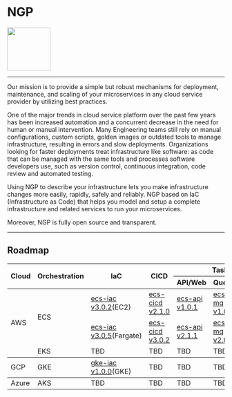 # NGP

<img src="https://github.com/microservices-today/microservices-today.github.io/blob/master/source/images/logo.png?raw=true" width="100">

---

Our mission is to provide a simple but robust mechanisms for deployment, maintenance, and scaling of your microservices in any cloud service provider by utilizing best practices.

One of the major trends in cloud service platform over the past few years has been increased automation and a concurrent decrease in the need for human or manual intervention. Many Engineering teams still rely on manual configurations, custom scripts, golden images or outdated tools to manage infrastructure, resulting in errors and slow deployments. Organizations looking for faster deployments treat infrastructure like software: as code that can be managed with the same tools and processes software developers use, such as version control, continuous integration, code review and automated testing.

Using NGP to describe your infrastructure lets you make infrastructure changes more easily, rapidly, safely and reliably.
NGP based on IaC (Infrastructure as Code) that helps you model and setup a complete infrastructure and related services to run your microservices.

Moreover, NGP is fully open source and transparent.

---

## Roadmap

<table>
    <thead>
        <tr>
            <th rowspan=2>Cloud</th>
            <th rowspan=2>Orchestration</th>
            <th rowspan=2>IaC</th>
            <th rowspan=2>CICD</th>
            <th colspan=3>Task</th>
        </tr>
        <tr>    
            <th>API/Web</th>
            <th>Queue</th>
            <th>Job</th>
        </tr>
    </thead>
    <tbody>
        <tr>
            <td rowspan=4>AWS</td>
            <td rowspan=2>ECS</td>
            <td><a href="https://github.com/microservices-today/ecs-iac/releases/tag/3.0.2">ecs-iac v3.0.2</a>(EC2)</td>
            <td><a href="https://github.com/microservices-today/ecs-cicd/releases/tag/2.1.0">ecs-cicd v2.1.0</a></td>
            <td><a href="https://github.com/microservices-today/ecs-api/tree/1.0.1">ecs-api v1.0.1</a></td>
            <td><a href="https://github.com/microservices-today/ecs-mq/releases/tag/1.0.0">ecs-mq v1.0.0</a></td>
            <td><a href="https://github.com/microservices-today/ecs-job/releases/tag/1.0.0">ecs-job v1.0.0</a></td>
        </tr>
        <tr>
            <td><a href="https://github.com/microservices-today/ecs-iac/releases/tag/3.0.5">ecs-iac v3.0.5</a>(Fargate)</td>
            <td><a href="https://github.com/microservices-today/ecs-cicd/releases/tag/3.0.2">ecs-cicd v3.0.2</a></td>
            <td><a href="https://github.com/microservices-today/ecs-api/releases/tag/2.1.1">ecs-api v2.1.1</a></td>
            <td><a href="https://github.com/microservices-today/ecs-mq/releases/tag/2.0.2">ecs-mq v2.0.2</a></td>
            <td><a href="https://github.com/microservices-today/ecs-job/releases/tag/2.0.1">ecs-job v2.0.1</a></td>
        </tr>
        <tr>
            <td rowspan=2>EKS</td>
            <td>TBD</td>
            <td>TBD</td>
            <td>TBD</td>
            <td>TBD</td>
            <td>TBD</td>
        </tr>
    </tbody>
    <tbody>
        <tr>
            <td rowspan=4>GCP</td>
            <td rowspan=2>GKE</td>
            <td><a href="https://github.com/By-DevOps-For-DevOps/gke-iac/releases/tag/1.0.0">gke-iac v1.0.0</a>(GKE)</td>
            <td>TBD</td>
            <td>TBD</td>
            <td>TBD</td>
            <td>TBD</td>
        </tr>
    </tbody>
        <tbody>
        <tr>
            <td rowspan=4>Azure</td>
            <td rowspan=2>AKS</td>
            <td>TBD</td>
            <td>TBD</td>
            <td>TBD</td>
            <td>TBD</td>
            <td>TBD</td>
        </tr>
    </tbody>
</table>
